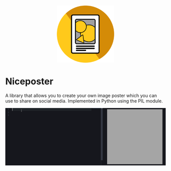 <p align="center">
  <img src="https://raw.githubusercontent.com/amajai/niceposter/main/res/icon.png" width="180">
<p>

# Niceposter
A library that allows you to create your own image poster which you can use to share on social media. Implemented in Python using the PIL module.

<img src="https://raw.githubusercontent.com/amajai/niceposter/main/res/demo.gif">
